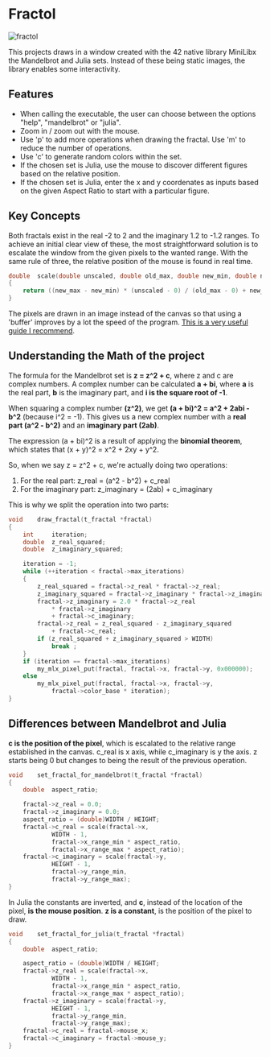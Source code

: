 # Fractol

![fractol](https://i.gifer.com/CeXV.gif)


This projects draws in a window created with the 42 native library MiniLibx the Mandelbrot and Julia sets. Instead of these being static images, the library enables some interactivity.

## Features
- When calling the executable, the user can choose between the options "help", "mandelbrot" or "julia".
-  Zoom in / zoom out with the mouse.
-  Use 'p' to add more operations when drawing the fractal. Use 'm' to reduce the number of operations.
-  Use 'c' to generate random colors within the set.
-  If the chosen set is Julia, use the mouse to discover different figures based on the relative position.
-  If the chosen set is Julia, enter the x and y coordenates as inputs based on the given Aspect Ratio to start with a particular figure.
  
## Key Concepts
Both fractals exist in the real -2 to 2 and the imaginary 1.2 to -1.2 ranges.
To achieve an initial clear view of these, the most straightforward solution is to escalate the window from the given pixels to the wanted range. With the same rule of three, the relative position of the mouse is found in real time.

```c
double	scale(double unscaled, double old_max, double new_min, double new_max)
{
	return ((new_max - new_min) * (unscaled - 0) / (old_max - 0) + new_min);
}
```
The pixels are drawn in an image instead of the canvas so that using a 'buffer' improves by a lot the speed of the program. [This is a very useful guide I recommend](https://harm-smits.github.io/42docs/libs/minilibx/getting_started.html#writing-pixels-to-a-image).

## Understanding the Math of the project
The formula for the Mandelbrot set is **z = z^2 + c**, where z and c are complex numbers.
A complex number can be calculated **a + bi**, where **a** is the real part, **b** is the imaginary part, and **i is the square root of -1**.

When squaring a complex number **(z^2)**, we get **(a + bi)^2 = a^2 + 2abi - b^2** (because i^2 = -1).
This gives us a new complex number with a **real part (a^2 - b^2)** and an **imaginary part (2ab)**.

The expression (a + bi)^2 is a result of applying the **binomial theorem**, which states that (x + y)^2 = x^2 + 2xy + y^2.

So, when we say z = z^2 + c, we're actually doing two operations:
1. For the real part: z_real = (a^2 - b^2) + c_real
2. For the imaginary part: z_imaginary = (2ab) + c_imaginary

This is why we split the operation into two parts:
```c
void	draw_fractal(t_fractal *fractal)
{
	int		iteration;
	double	z_real_squared;
	double	z_imaginary_squared;

	iteration = -1;
	while (++iteration < fractal->max_iterations)
	{
		z_real_squared = fractal->z_real * fractal->z_real;
		z_imaginary_squared = fractal->z_imaginary * fractal->z_imaginary;
		fractal->z_imaginary = 2.0 * fractal->z_real
			* fractal->z_imaginary
			+ fractal->c_imaginary;
		fractal->z_real = z_real_squared - z_imaginary_squared
			+ fractal->c_real;
		if (z_real_squared + z_imaginary_squared > WIDTH)
			break ;
	}
	if (iteration == fractal->max_iterations)
		my_mlx_pixel_put(fractal, fractal->x, fractal->y, 0x000000);
	else
		my_mlx_pixel_put(fractal, fractal->x, fractal->y,
			fractal->color_base * iteration);
}
```

## Differences between Mandelbrot and Julia

**c is the position of the pixel**, which is escalated to the relative range established in the canvas. c_real is x axis, while c_imaginary is y the axis.
z starts being 0 but changes to being the result of the previous operation.

```c
void	set_fractal_for_mandelbrot(t_fractal *fractal)
{
	double	aspect_ratio;

	fractal->z_real = 0.0;
	fractal->z_imaginary = 0.0;
	aspect_ratio = (double)WIDTH / HEIGHT;
	fractal->c_real = scale(fractal->x,
			WIDTH - 1,
			fractal->x_range_min * aspect_ratio,
			fractal->x_range_max * aspect_ratio);
	fractal->c_imaginary = scale(fractal->y,
			HEIGHT - 1,
			fractal->y_range_min,
			fractal->y_range_max);
}
```

In Julia the constants are inverted, and **c**, instead of the location of the pixel, **is the mouse position**. **z is a constant**, is the position of the pixel to draw.
```c
void	set_fractal_for_julia(t_fractal *fractal)
{
	double	aspect_ratio;

	aspect_ratio = (double)WIDTH / HEIGHT;
	fractal->z_real = scale(fractal->x,
			WIDTH - 1,
			fractal->x_range_min * aspect_ratio,
			fractal->x_range_max * aspect_ratio);
	fractal->z_imaginary = scale(fractal->y,
			HEIGHT - 1,
			fractal->y_range_min,
			fractal->y_range_max);
	fractal->c_real = fractal->mouse_x;
	fractal->c_imaginary = fractal->mouse_y;
}
```
